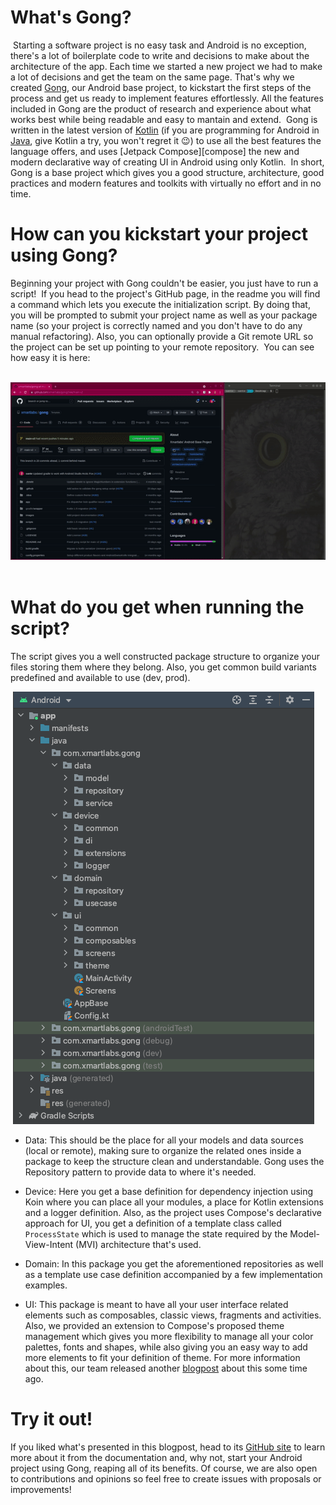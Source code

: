 # What's Gong?
​
Starting a software project is no easy task and Android is no exception, there's a lot of boilerplate code to write and decisions to make about the architecture of the app. Each  time we started a new project we had to make a lot of decisions and get the team on the same page. That's why we created [Gong][gong], our Android base project, to kickstart the first steps of the process and get us ready to implement features effortlessly. All the features included in Gong are the product of research and experience about what works best while being readable and easy to mantain and extend. 
​
Gong is written in the latest version of [Kotlin][kotlin] (if you are programming for Android in [Java][java], give Kotlin a try, you won't regret it :wink:) to use all the best features the language offers, and uses [Jetpack Compose][compose] the new and modern declarative way of creating UI in Android using only Kotlin.
​
In short, Gong is a base project which gives you a good structure, architecture, good practices and modern features and toolkits with virtually no effort and in no time.
​
# How can you kickstart your project using Gong?
Beginning your project with Gong couldn't be easier, you just have to run a script! 
​
If you head to the project's GitHub page, in the readme you will find a command which lets you execute the initialization script. By doing that, you will be prompted to submit your project name as well as your package name (so your project is correctly named and you don't have to do any manual refactoring). Also, you can optionally provide a Git remote URL so the project can be set up pointing to your remote repository.
​
You can see how easy it is here:

​
![How to start using it][howto]
​
# What do you get when running the script?
The script gives you a well constructed package structure to organize your files storing them where they belong. Also, you get common build variants predefined and available to use (dev, prod).

​
![Generated project tree][projectTree]
​

- Data: This should be the place for all your models and data sources (local or remote), making sure to organize the related ones inside a package to keep the structure clean and understandable. Gong uses the Repository pattern to provide data to where it's needed. 
​

- Device: Here you get a base definition for dependency injection using Koin where you can place all your modules, a place for Kotlin extensions and a logger definition. Also, as the project uses Compose's declarative approach for UI, you get a definition of a template class called `ProcessState` which is used to manage the state required by the Model-View-Intent (MVI) architecture that's used.


- Domain: In this package you get the aforementioned repositories as well as a template use case definition accompanied by a few implementation examples. 
​

- UI: This package is meant to have all your user interface related elements such as composables, classic views, fragments and activities. Also, we provided an extension to Compose's proposed theme management which gives you more flexibility to manage all your color palettes, fonts and shapes, while also giving you an easy way to add more elements to fit your definition of theme. For more information about this, our team released another [blogpost][mirland] about this some time ago.
​
# Try it out!
If you liked what's presented in this blogpost, head to its [GitHub site][gong] to learn more about it from the documentation and, why not, start your Android project using Gong, reaping all of its benefits. Of course, we are also open to contributions and opinions so feel free to create issues with proposals or improvements!
​
​

[gong]: https://github.com/xmartlabs/gong
[mirland]: https://blog.xmartlabs.com/blog/extending-material-theme-in-jetpack-compose/
[kotlin]: https://kotlinlang.org/
[java]: https://java.com
[howto]: /images/gong-introduction/howto.gif
[projectTree]: /images/gong-introduction/projectTree.png
